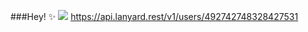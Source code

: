 ###Hey! ✨
<img src="https://i.imgur.com/kwU88aZ.png">
https://api.lanyard.rest/v1/users/492742748328427531
